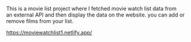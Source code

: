 This is a movie list project where I fetched movie watch list data from          
an external API and then display the data on the website. you can add or remove films from your list.                                                                                                                               
  
https://moviewatchlist1.netlify.app/      
